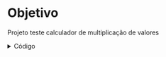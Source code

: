 # Objetivo
Projeto teste calculador de multiplicação de valores

<details>
<summary>Código</summary>

```c
programa
{
	real a, b, multi
	funcao inicio()
	{
		escreva("Digite um número: ")//Pedindo o número "a".
		leia(a) 

		escreva("Digite outro número: ")//Pedindo o número "b".
		leia(b) 

		multi = a * b //Atribuindo resultado a variável "multi".

		escreva("\n","O resultado da multiplicação é: ", multi,"\n")//Retornando resultado em tela	
	}
}
```

</details>